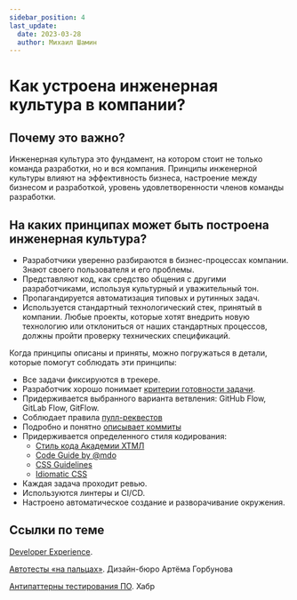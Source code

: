 ```yaml
---
sidebar_position: 4
last_update:
  date: 2023-03-28
  author: Михаил Шамин
---
```

# Как устроена инженерная культура в компании?

## Почему это важно? 
Инженерная культура это фундамент, на котором стоит не только команда разработки, но и вся компания. Принципы инженерной культуры влияют на эффективность бизнеса, настроение между бизнесом и разработкой, уровень удовлетворенности членов команды разработки.

## На каких принципах может быть построена инженерная культура?
- Разработчики уверенно разбираются в бизнес-процессах компании. Знают своего пользователя и его проблемы. 
- Представляют код, как средство общения с другими разработчиками, используя культурный и уважительный тон. 
- Пропагандируется автоматизация типовых и рутинных задач.
- Используется стандартный технологический стек, принятый в компании. Любые проекты, которые хотят внедрить новую технологию или отклониться от наших стандартных процессов, должны пройти проверку технических спецификаций.

Когда принципы описаны и приняты, можно погружаться в детали, которые помогут соблюдать эти принципы:
- Все задачи фиксируются в трекере.
- Разработчик хорошо понимает [критерии готовности задачи](dod.md).
- Придерживается выбранного варианта ветвления: GitHub Flow, GitLab Flow, GitFlow.
- Соблюдает правила [пулл-реквестов](./attachments/mtrlPullRequestRules.pdf)
- Подробно и понятно [описывает коммиты](./attachments/commitNikitaSivakov.pdf)
- Придерживается определенного стиля кодирования:
  - [Стиль кода Академии ХТМЛ](http://codeguide.academy/html-css.html)
  - [Code Guide by @mdo](http://codeguide.co/)
  - [CSS Guidelines](https://cssguidelin.es/)
  - [Idiomatic CSS](https://github.com/necolas/idiomatic-css)
- Каждая задача проходит ревью.
- Используются линтеры и CI/CD.
- Настроено автоматическое создание и разворачивание окружения.

## Ссылки по теме
[Developer Experience](https://t.me/pmdaily/1012).

[Автотесты «на пальцах»](https://bureau.ru/soviet/20200213/). Дизайн-бюро Артёма Горбунова

[Антипаттерны тестирования ПО](https://habr.com/ru/post/358178/). Хабр